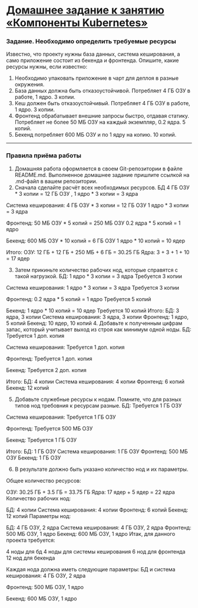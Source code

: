 # [Домашнее задание к занятию «Компоненты Kubernetes»](https://github.com/netology-code/kuber-homeworks/blob/main/3.1/3.1.md)

### Задание. Необходимо определить требуемые ресурсы
Известно, что проекту нужны база данных, система кеширования, а само приложение состоит из бекенда и фронтенда. Опишите, какие ресурсы нужны, если известно:

1. Необходимо упаковать приложение в чарт для деплоя в разные окружения. 
2. База данных должна быть отказоустойчивой. Потребляет 4 ГБ ОЗУ в работе, 1 ядро. 3 копии. 
3. Кеш должен быть отказоустойчивый. Потребляет 4 ГБ ОЗУ в работе, 1 ядро. 3 копии. 
4. Фронтенд обрабатывает внешние запросы быстро, отдавая статику. Потребляет не более 50 МБ ОЗУ на каждый экземпляр, 0.2 ядра. 5 копий. 
5. Бекенд потребляет 600 МБ ОЗУ и по 1 ядру на копию. 10 копий.

----

### Правила приёма работы

1. Домашняя работа оформляется в своем Git-репозитории в файле README.md. Выполненное домашнее задание пришлите ссылкой на .md-файл в вашем репозитории.
2. Сначала сделайте расчёт всех необходимых ресурсов.
БД
4 ГБ ОЗУ * 3 копии = 12 ГБ ОЗУ  ,
1 ядро * 3 копии = 3 ядра

Система кеширования:
4 ГБ ОЗУ * 3 копии = 12 ГБ ОЗУ
1 ядро * 3 копии = 3 ядра

Фронтенд:
50 МБ ОЗУ * 5 копий = 250 МБ ОЗУ
0.2 ядра * 5 копий = 1 ядро

Бекенд:
600 МБ ОЗУ * 10 копий = 6 ГБ ОЗУ
1 ядро * 10 копий = 10 ядер

Итого:
ОЗУ: 12 ГБ + 12 ГБ + 250 МБ + 6 ГБ = 30.25 ГБ
Ядра: 3 + 3 + 1 + 10 = 17 ядер

3. Затем прикиньте количество рабочих нод, которые справятся с такой нагрузкой.
БД:
1 ядро * 3 копии = 3 ядра
Требуется 3 копии

Система кеширования:
1 ядро * 3 копии = 3 ядра
Требуется 3 копии

Фронтенд:
0.2 ядра * 5 копий = 1 ядро
Требуется 5 копий

Бекенд:
1 ядро * 10 копий = 10 ядер
Требуется 10 копий
Итого:
БД: 3 ядра, 3 копии
Система кеширования: 3 ядра, 3 копии
Фронтенд: 1 ядро, 5 копий
Бекенд: 10 ядер, 10 копий
4. Добавьте к полученным цифрам запас, который учитывает выход из строя как минимум одной ноды. 
БД:
Требуется 1 доп. копия

Система кеширования:
Требуется 1 доп. копия

Фронтенд:
Требуется 1 доп. копия

Бекенд:
Требуется 2 доп. копия

Итого:
БД: 4 копии
Система кеширования: 4 копии
Фронтенд: 6 копий
Бекенд: 12 копий

5. Добавьте служебные ресурсы к нодам. Помните, что для разных типов нод требовния к ресурсам разные. 
БД:
Требуется 1 ГБ ОЗУ 

Система кеширования:
Требуется 1 ГБ ОЗУ 

Фронтенд:
Требуется 500 МБ ОЗУ 

Бекенд:
Требуется 1 ГБ ОЗУ 

Итого:
БД: 1 ГБ ОЗУ
Система кеширования: 1 ГБ ОЗУ
Фронтенд: 500 МБ ОЗУ
Бекенд: 1 ГБ ОЗУ

6. В результате должно быть указано количество нод и их параметры.

Общее количество ресурсов:

ОЗУ: 30.25 ГБ + 3.5 ГБ = 33.75 ГБ
Ядра: 17 ядер + 5 ядер = 22 ядра
Количество рабочих нод:

БД: 4 копии
Система кеширования: 4 копии
Фронтенд: 6 копий
Бекенд: 12 копий
Параметры нод:

БД: 4 ГБ ОЗУ, 2 ядра
Система кеширования: 4 ГБ ОЗУ, 2 ядра
Фронтенд: 500 МБ ОЗУ, 1 ядро
Бекенд: 600 МБ ОЗУ, 1 ядро
Итак, для данного проекта требуется:

4 ноды для бд
4 ноды для системы кеширования
6 нод для фронтенда
12 нод для бекенда

Каждая нода должна иметь следующие параметры:
БД и система кеширования:
4 ГБ ОЗУ, 2 ядра

Фронтенд:
500 МБ ОЗУ, 1 ядро

Бекенд:
600 МБ ОЗУ, 1 ядро